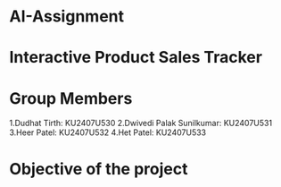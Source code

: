 # AI-Assignment
# Interactive Product Sales Tracker
# Group Members
1.Dudhat Tirth: KU2407U530
2.Dwivedi Palak Sunilkumar: KU2407U531
3.Heer Patel: KU2407U532
4.Het Patel: KU2407U533
# Objective of the project
